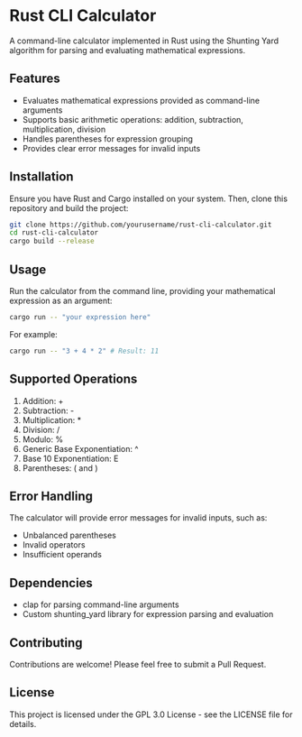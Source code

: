 # Rust CLI Calculator

A command-line calculator implemented in Rust using the Shunting Yard algorithm for parsing and evaluating mathematical expressions.

## Features

- Evaluates mathematical expressions provided as command-line arguments
- Supports basic arithmetic operations: addition, subtraction, multiplication, division
- Handles parentheses for expression grouping
- Provides clear error messages for invalid inputs

## Installation

Ensure you have Rust and Cargo installed on your system. Then, clone this repository and build the project:

```bash
git clone https://github.com/yourusername/rust-cli-calculator.git
cd rust-cli-calculator
cargo build --release
```

## Usage
Run the calculator from the command line, providing your mathematical expression as an argument:

```bash
cargo run -- "your expression here"
```

For example:

```bash
cargo run -- "3 + 4 * 2" # Result: 11
```

## Supported Operations
1. Addition: +
2. Subtraction: -
3. Multiplication: *
4. Division: /
5. Modulo: %
6. Generic Base Exponentiation: ^
7. Base 10 Exponentiation: E
8. Parentheses: ( and )

## Error Handling
The calculator will provide error messages for invalid inputs, such as:
* Unbalanced parentheses
* Invalid operators
* Insufficient operands

## Dependencies
* clap for parsing command-line arguments
* Custom shunting_yard library for expression parsing and evaluation


## Contributing
Contributions are welcome! Please feel free to submit a Pull Request.

## License
This project is licensed under the GPL 3.0 License - see the LICENSE file for details.
